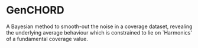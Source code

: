 # GenCHORD
A Bayesian method to smooth-out the noise in a coverage dataset, revealing the underlying average behaviour which is constrained to lie on `Harmonics' of a fundamental coverage value.
